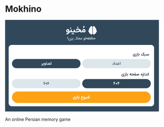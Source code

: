# Mokhino
![Mokhino banner](https://github.com/moreJamiri/Mokhino/blob/main/src/og-image.png?raw=true)

An online Persian memory game
